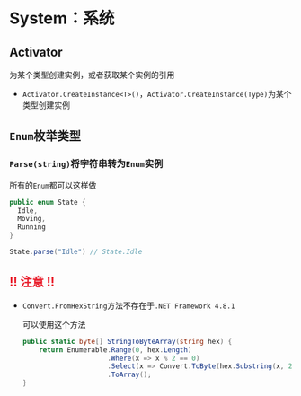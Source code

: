 # System：系统
<p id="jk1GrAn45T9HFbvffM2nRR">



</p>


<p id="ovUKHZrpEkC428QeMWerEf">

## Activator

</p>


<p id="jZgXghofszKdooifnp1C6j">

为某个类型创建实例，或者获取某个实例的引用

</p>


- `Activator.CreateInstance<T>()`，`Activator.CreateInstance(Type)`为某个类型创建实例


<p id="pQaXUZzUgwxg3yPWABsbQq">

## `Enum`枚举类型

</p>


<p id="3rW7nHzNUhfWsnXP2tKDnU">

### `Parse(string)`将字符串转为`Enum`实例

</p>


<p id="5Rf61cihtV6dXrvNuwkBfT">

所有的`Enum`都可以这样做

</p>


<p id="ww6vojW3wDxVisZkyJVupr">

```C#
public enum State {
  Idle,
  Moving,
  Running
}

State.parse("Idle") // State.Idle
```


</p>


<p id="rTi7EMr38UpukYvDAjfTit">

## <span style="color:#E91E2C;">!! 注意 !!</span>

</p>








- `Convert.FromHexString`方法不存在于`.NET Framework 4.8.1`
	<p id="jcs629S9wEKvkNihCZmX1i">
	
	可以使用这个方法
	
	</p>
	<p id="75MgFxD5fLPkV1FoitRMPv">
	
	
	
	</p>
	<p id="7Si6KVE2x5f7sttHddG3hC">
	
	```C#
	public static byte[] StringToByteArray(string hex) {
	    return Enumerable.Range(0, hex.Length)
	                     .Where(x => x % 2 == 0)
	                     .Select(x => Convert.ToByte(hex.Substring(x, 2), 16))
	                     .ToArray();
	}
	```
	
	
	</p>


